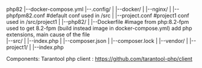 php82
  |--docker-compose.yml
  |--.config/
  |    |--docker/
  |         |--nginx/
  |              |--phpfpm82.conf #default conf used in /src
  |              |--project.conf  #project1 conf used in /src/project1
  |         |--php82/
  |              |--Dockerfile #image from php:8.2-fpm used to get 8.2-fpm (build instead image in docker-compose.yml) add php extensions, main cause of the file      
  |--src/
  |    |--index.php
  |    |--composer.json
  |    |--composer.lock
  |    |--vendor/
  |    |--project1/
  |         |--index.php


Components:
Tarantool php client : https://github.com/tarantool-php/client
